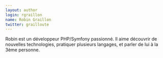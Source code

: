 ```yaml
---
layout: author
login: rgraillon
name: Robin Graillon
twitter: grailloute
---
```

Robin est un développeur PHP/Symfony passionné. Il aime découvrir de nouvelles technologies, pratiquer plusieurs langages, et parler de lui à la 3ème personne.
